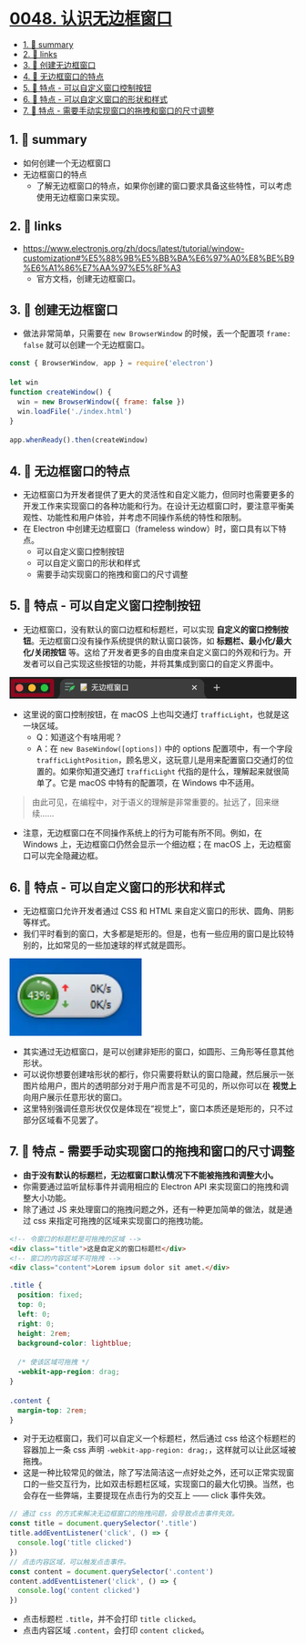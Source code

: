 # [0048. 认识无边框窗口](https://github.com/Tdahuyou/electron/tree/main/0048.%20%E8%AE%A4%E8%AF%86%E6%97%A0%E8%BE%B9%E6%A1%86%E7%AA%97%E5%8F%A3)

<!-- region:toc -->
- [1. 📝 summary](#1--summary)
- [2. 🔗 links](#2--links)
- [3. 📝 创建无边框窗口](#3--创建无边框窗口)
- [4. 📝 无边框窗口的特点](#4--无边框窗口的特点)
- [5. 📝 特点 - 可以自定义窗口控制按钮](#5--特点---可以自定义窗口控制按钮)
- [6. 📝 特点 - 可以自定义窗口的形状和样式](#6--特点---可以自定义窗口的形状和样式)
- [7. 📝 特点 - 需要手动实现窗口的拖拽和窗口的尺寸调整](#7--特点---需要手动实现窗口的拖拽和窗口的尺寸调整)
<!-- endregion:toc -->
## 1. 📝 summary
- 如何创建一个无边框窗口
- 无边框窗口的特点
  - 了解无边框窗口的特点，如果你创建的窗口要求具备这些特性，可以考虑使用无边框窗口来实现。

## 2. 🔗 links

- https://www.electronjs.org/zh/docs/latest/tutorial/window-customization#%E5%88%9B%E5%BB%BA%E6%97%A0%E8%BE%B9%E6%A1%86%E7%AA%97%E5%8F%A3
  - 官方文档，创建无边框窗口。

## 3. 📝 创建无边框窗口

- 做法非常简单，只需要在 `new BrowserWindow` 的时候，丢一个配置项 `frame: false` 就可以创建一个无边框窗口。

```js
const { BrowserWindow, app } = require('electron')

let win
function createWindow() {
  win = new BrowserWindow({ frame: false })
  win.loadFile('./index.html')
}

app.whenReady().then(createWindow)
```

## 4. 📝 无边框窗口的特点

- 无边框窗口为开发者提供了更大的灵活性和自定义能力，但同时也需要更多的开发工作来实现窗口的各种功能和行为。在设计无边框窗口时，要注意平衡美观性、功能性和用户体验，并考虑不同操作系统的特性和限制。
- 在 Electron 中创建无边框窗口（frameless window）时，窗口具有以下特点。
  - 可以自定义窗口控制按钮
  - 可以自定义窗口的形状和样式
  - 需要手动实现窗口的拖拽和窗口的尺寸调整

## 5. 📝 特点 - 可以自定义窗口控制按钮

- 无边框窗口，没有默认的窗口边框和标题栏，可以实现 **自定义的窗口控制按钮**。无边框窗口没有操作系统提供的默认窗口装饰，如 **标题栏、最小化/最大化/关闭按钮** 等。这给了开发者更多的自由度来自定义窗口的外观和行为。开发者可以自己实现这些按钮的功能，并将其集成到窗口的自定义界面中。

![](md-imgs/2024-10-06-00-14-23.png)

- 这里说的窗口控制按钮，在 macOS 上也叫交通灯 `trafficLight`，也就是这一块区域。
  - Q：知道这个有啥用呢？
  - A：在 `new BaseWindow([options])` 中的 options 配置项中，有一个字段 `trafficLightPosition`，顾名思义，这玩意儿是用来配置窗口交通灯的位置的。如果你知道交通灯 `trafficLight` 代指的是什么，理解起来就很简单了。它是 macOS 中特有的配置项，在 Windows 中不适用。

> 由此可见，在编程中，对于语义的理解是非常重要的。扯远了，回来继续……

- 注意，无边框窗口在不同操作系统上的行为可能有所不同。例如，在 Windows 上，无边框窗口仍然会显示一个细边框；在 macOS 上，无边框窗口可以完全隐藏边框。

## 6. 📝 特点 - 可以自定义窗口的形状和样式

- 无边框窗口允许开发者通过 CSS 和 HTML 来自定义窗口的形状、圆角、阴影等样式。
- 我们平时看到的窗口，大多都是矩形的。但是，也有一些应用的窗口是比较特别的，比如常见的一些加速球的样式就是圆形。

![](md-imgs/2024-10-06-00-16-05.png)

- 其实通过无边框窗口，是可以创建非矩形的窗口，如圆形、三角形等任意其他形状。
- 可以说你想要创建啥形状的都行，你只需要将默认的窗口隐藏，然后展示一张图片给用户，图片的透明部分对于用户而言是不可见的，所以你可以在 **视觉上** 向用户展示任意形状的窗口。
- 这里特别强调任意形状仅仅是体现在“视觉上”，窗口本质还是矩形的，只不过部分区域看不见罢了。

## 7. 📝 特点 - 需要手动实现窗口的拖拽和窗口的尺寸调整

- **由于没有默认的标题栏，无边框窗口默认情况下不能被拖拽和调整大小。**
- 你需要通过监听鼠标事件并调用相应的 Electron API 来实现窗口的拖拽和调整大小功能。
- 除了通过 JS 来处理窗口的拖拽问题之外，还有一种更加简单的做法，就是通过 css 来指定可拖拽的区域来实现窗口的拖拽功能。

```html
<!-- 令窗口的标题栏是可拖拽的区域 -->
<div class="title">这是自定义的窗口标题栏</div>
<!-- 窗口的内容区域不可拖拽 -->
<div class="content">Lorem ipsum dolor sit amet.</div>
```

```css
.title {
  position: fixed;
  top: 0;
  left: 0;
  right: 0;
  height: 2rem;
  background-color: lightblue;

  /* 使该区域可拖拽 */
  -webkit-app-region: drag;
}

.content {
  margin-top: 2rem;
}
```

- 对于无边框窗口，我们可以自定义一个标题栏，然后通过 css 给这个标题栏的容器加上一条 css 声明 `-webkit-app-region: drag;`，这样就可以让此区域被拖拽。
- 这是一种比较常见的做法，除了写法简洁这一点好处之外，还可以正常实现窗口的一些交互行为，比如双击标题栏区域，实现窗口的最大化切换。当然，也会存在一些弊端，主要提现在点击行为的交互上 —— click 事件失效。

```js
// 通过 css 的方式来解决无边框窗口的拖拽问题，会导致点击事件失效。
const title = document.querySelector('.title')
title.addEventListener('click', () => {
  console.log('title clicked')
})
// 点击内容区域，可以触发点击事件。
const content = document.querySelector('.content')
content.addEventListener('click', () => {
  console.log('content clicked')
})
```

- 点击标题栏 `.title`，并不会打印 `title clicked`。
- 点击内容区域 `.content`，会打印 `content clicked`。



